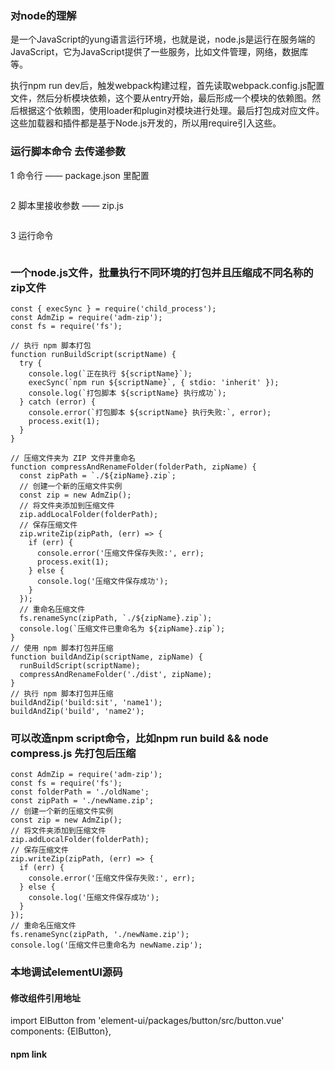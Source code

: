 ### 对node的理解
是一个JavaScript的yung语言运行环境，也就是说，node.js是运行在服务端的JavaScript，它为JavaScript提供了一些服务，比如文件管理，网络，数据库等。

执行npm run dev后，触发webpack构建过程，首先读取webpack.config.js配置文件，然后分析模块依赖，这个要从entry开始，最后形成一个模块的依赖图。然后根据这个依赖图，使用loader和plugin对模块进行处理。最后打包成对应文件。
这些加载器和插件都是基于Node.js开发的，所以用require引入这些。


### 运行脚本命令 去传递参数
1 命令行 —— package.json 里配置
```"zip": "node zip.js $npm_config_arg1"
```
2 脚本里接收参数 —— zip.js
```const arg1 = process.env.npm_config_arg1;
```
3 运行命令
```npm run zip --arg1=1111
```

### 一个node.js文件，批量执行不同环境的打包并且压缩成不同名称的zip文件
```
const { execSync } = require('child_process');
const AdmZip = require('adm-zip');
const fs = require('fs');

// 执行 npm 脚本打包
function runBuildScript(scriptName) {
  try {
    console.log(`正在执行 ${scriptName}`);
    execSync(`npm run ${scriptName}`, { stdio: 'inherit' });
    console.log(`打包脚本 ${scriptName} 执行成功`);
  } catch (error) {
    console.error(`打包脚本 ${scriptName} 执行失败:`, error);
    process.exit(1);
  }
}

// 压缩文件夹为 ZIP 文件并重命名
function compressAndRenameFolder(folderPath, zipName) {
  const zipPath = `./${zipName}.zip`;
  // 创建一个新的压缩文件实例
  const zip = new AdmZip();
  // 将文件夹添加到压缩文件
  zip.addLocalFolder(folderPath);
  // 保存压缩文件
  zip.writeZip(zipPath, (err) => {
    if (err) {
      console.error('压缩文件保存失败:', err);
      process.exit(1);
    } else {
      console.log('压缩文件保存成功');
    }
  });
  // 重命名压缩文件
  fs.renameSync(zipPath, `./${zipName}.zip`);
  console.log(`压缩文件已重命名为 ${zipName}.zip`);
}
// 使用 npm 脚本打包并压缩
function buildAndZip(scriptName, zipName) {
  runBuildScript(scriptName);
  compressAndRenameFolder('./dist', zipName);
}
// 执行 npm 脚本打包并压缩
buildAndZip('build:sit', 'name1');
buildAndZip('build', 'name2');
```
### 可以改造npm script命令，比如npm run build && node compress.js 先打包后压缩
```
const AdmZip = require('adm-zip');
const fs = require('fs');
const folderPath = './oldName';
const zipPath = './newName.zip';
// 创建一个新的压缩文件实例
const zip = new AdmZip();
// 将文件夹添加到压缩文件
zip.addLocalFolder(folderPath);
// 保存压缩文件
zip.writeZip(zipPath, (err) => {
  if (err) {
    console.error('压缩文件保存失败:', err);
  } else {
    console.log('压缩文件保存成功');
  }
});
// 重命名压缩文件
fs.renameSync(zipPath, './newName.zip');
console.log('压缩文件已重命名为 newName.zip');
```

### 本地调试elementUI源码
#### 修改组件引用地址
import ElButton from 'element-ui/packages/button/src/button.vue'
components: {ElButton},
#### npm link
